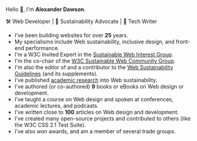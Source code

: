Hello 👋, I'm **Alexander Dawson**.

🛠 Web Developer | 📣 Sustainability Advocate | 📖 Tech Writer

- I've been building websites for over **25** years.
- My specialisms include Web sustainability, inclusive design, and front-end performance.
- I'm a W3C Invited Expert in the [Sustainable Web Interest Group](https://www.w3.org/groups/ig/sustainableweb/).
- I'm the co-chair of the [W3C Sustainable Web Community Group](https://www.w3.org/community/sustyweb/).
- I'm also the editor of and a contributor to the [Web Sustainability Guidelines](https://w3c.github.io/sustyweb/) (and its supplements).
- I've published [academic research](https://websitesustainability.com/#content) into Web sustainability.
- I've authored (or co-authored) **9** books or eBooks on Web design or development.
- I've taught a course on Web design and spoken at conferences, academic lectures, and podcasts.
- I've written close to **100** articles on Web design and development.
- I've created many open-source projects and contributed to others (like the W3C CSS 2.1 Test Suite).
- I've also won awards, and am a member of several trade groups.
